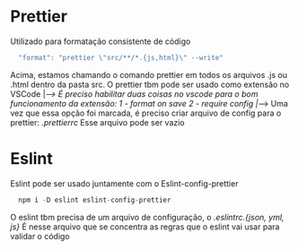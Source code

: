 # Prettier

Utilizado para formatação consistente de código

```js
  "format": "prettier \"src/**/*.{js,html}\" --write"
```

Acima, estamos chamando o comando prettier em todos os arquivos .js ou .html dentro da pasta src.
O prettier tbm pode ser usado como extensão no VSCode
  |_--> É preciso habilitar duas coisas no vscode para o bom funcionamento da extensão:
    1 - format on save
    2 - require config
      |_--> Uma vez que essa opção foi marcada, é preciso criar
      arquivo de config para o prettier: *.prettierrc*
      Esse arquivo pode ser vazio
      


# Eslint
Eslint pode ser usado juntamente com o Eslint-config-prettier
```js
  npm i -D eslint eslint-config-prettier
```

O eslint tbm precisa de um arquivo de configuração, o *.eslintrc.{json, yml, js}*
É nesse arquivo que se concentra as regras que o eslint vai usar para validar o código